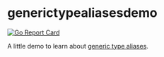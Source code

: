 # generictypealiasesdemo

[![Go Report Card](https://goreportcard.com/badge/github.com/alrayyes/generictypealiasesdemo)](https://goreportcard.com/report/github.com/alrayyes/generictypealiasesdemo)

A little demo to learn about [generic type aliases](https://github.com/golang/go/issues/46477).
